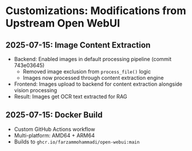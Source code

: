 # Customizations: Modifications from Upstream Open WebUI

## 2025-07-15: Image Content Extraction
- Backend: Enabled images in default processing pipeline (commit 743e03645)
  - Removed image exclusion from `process_file()` logic
  - Images now processed through content extraction engine
- Frontend: Images upload to backend for content extraction alongside vision processing
- Result: Images get OCR text extracted for RAG

## 2025-07-15: Docker Build  
- Custom GitHub Actions workflow
- Multi-platform: AMD64 + ARM64
- Builds to `ghcr.io/farzammohammadi/open-webui:main`